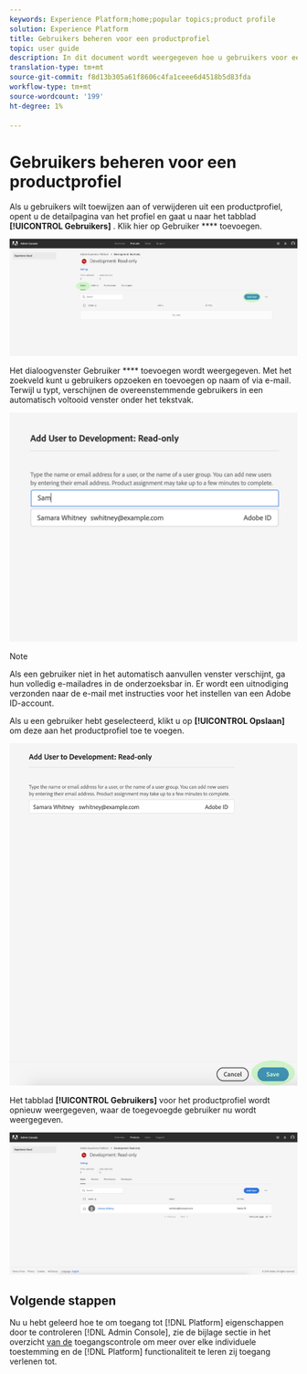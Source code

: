 ```yaml
---
keywords: Experience Platform;home;popular topics;product profile
solution: Experience Platform
title: Gebruikers beheren voor een productprofiel
topic: user guide
description: In dit document wordt weergegeven hoe u gebruikers voor een productprofiel in de gebruikersinterface voor Adobe Experience Platform kunt beheren.
translation-type: tm+mt
source-git-commit: f8d13b305a61f8606c4fa1ceee6d4518b5d83fda
workflow-type: tm+mt
source-wordcount: '199'
ht-degree: 1%

---
```



# Gebruikers beheren voor een productprofiel

Als u gebruikers wilt toewijzen aan of verwijderen uit een productprofiel, opent u de detailpagina van het profiel en gaat u naar het tabblad **[!UICONTROL Gebruikers]** . Klik hier op Gebruiker **** toevoegen.

![add-users-button](../images/add-users-button.png)

Het dialoogvenster Gebruiker **** toevoegen wordt weergegeven. Met het zoekveld kunt u gebruikers opzoeken en toevoegen op naam of via e-mail. Terwijl u typt, verschijnen de overeenstemmende gebruikers in een automatisch voltooid venster onder het tekstvak.

![add-user-autocomplete](../images/add-user-autocomplete.png)

>[!NOTE]
>
>Als een gebruiker niet in het automatisch aanvullen venster verschijnt, ga hun volledig e-mailadres in de onderzoeksbar in. Er wordt een uitnodiging verzonden naar de e-mail met instructies voor het instellen van een Adobe ID-account.

Als u een gebruiker hebt geselecteerd, klikt u op **[!UICONTROL Opslaan]** om deze aan het productprofiel toe te voegen.

![add-user-save](../images/add-user-save.png)

Het tabblad **[!UICONTROL Gebruikers]** voor het productprofiel wordt opnieuw weergegeven, waar de toegevoegde gebruiker nu wordt weergegeven.

![toegevoegd door gebruiker](../images/user-added.png)

## Volgende stappen

Nu u hebt geleerd hoe te om toegang tot [!DNL Platform] eigenschappen door te controleren [!DNL Admin Console], zie de bijlage sectie in het overzicht [van de](../home.md) toegangscontrole om meer over elke individuele toestemming en de [!DNL Platform] functionaliteit te leren zij toegang verlenen tot.